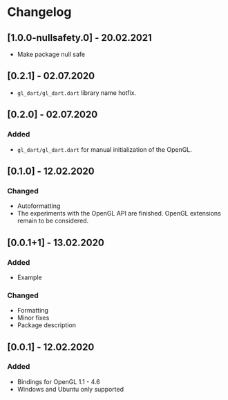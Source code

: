 # Changelog

## [1.0.0-nullsafety.0] - 20.02.2021
- Make package null safe

## [0.2.1] - 02.07.2020

- `gl_dart/gl_dart.dart` library name hotfix.

## [0.2.0] - 02.07.2020

### Added

- `gl_dart/gl_dart.dart` for manual initialization of the OpenGL.

## [0.1.0] - 12.02.2020

### Changed

- Autoformatting
- The experiments with the OpenGL API are finished. OpenGL extensions remain to be considered.

## [0.0.1+1] - 13.02.2020

### Added

- Example

### Changed

- Formatting
- Minor fixes
- Package description

## [0.0.1] - 12.02.2020

### Added

- Bindings for OpenGL 1.1 - 4.6
- Windows and Ubuntu only supported